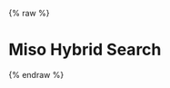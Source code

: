 {% raw %}
<h1 class="hero-title">Miso Hybrid Search</h1>
<div id="miso-hybrid-search-combo" class="miso-hybrid-search-combo"></div>
<script>
const misocmd = window.misocmd || (window.misocmd = []);
misocmd.push(async () => {
  // setup client
  const MisoClient = window.MisoClient;
  const client = new MisoClient(window.DEFAULT_HYBRID_SEARCH_API_KEY || window.DEFAULT_ASK_API_KEY);
  client.context.user_id = 'user-123';
  client.context.user_type = 'registered';
  client.context.site = 'my-site';
  client.context.auth = 'Bearer 012345';
  const workflow = client.ui.hybridSearch;
  workflow.useApi({
    facets: ['categories'],
    _meta: {
      test: 'x',
    },
  });
  workflow.autocomplete.enable();
  // render DOM and get elements
  await client.ui.ready;
  const { templates } = MisoClient.ui.defaults.hybridSearch;
  const rootElement = document.querySelector('#miso-hybrid-search-combo');
  rootElement.innerHTML = templates.root();
  // start query if specified in URL
  workflow.autoQuery();
});
</script>
{% endraw %}
